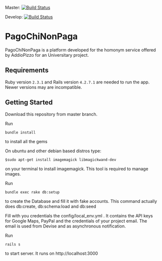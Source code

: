 Master:
[![Build Status](https://travis-ci.org/gaaloorg/PagoChiNonPaga.svg?branch=master)](https://travis-ci.org/gaaloorg/PagoChiNonPaga)

Develop:
[![Build Status](https://travis-ci.org/gaaloorg/PagoChiNonPaga.svg?branch=develop)](https://travis-ci.org/gaaloorg/PagoChiNonPaga)

# PagoChiNonPaga

PagoChiNonPaga is a platform developed for the homonym service offered by AddioPizzo for an Universitary project.

## Requirements

Ruby version `2.3.1` and Rails version `4.2.7.1` are needed to run the app. Newer versions may are incompatible.

## Getting Started 

Download this repository from master branch.

Run 
```console
bundle install 
``` 
to install all the gems

On ubuntu and other debian based distros type:
```console
$sudo apt-get install imagemagick libmagickwand-dev 
``` 
on your terminal to install imagemagick. This tool is required to manage images.

Run 
```console
bundle exec rake db:setup
``` 
to create the Database and fill it with fake accounts. This command actually does db:create, db:schema:load and db:seed

Fill with you credentials the config/local_env.yml .
It contains the API keys for Google Maps, PayPal and the credentials of your project email.
The email is used from Devise and as asynchronous notification. 

Run 
```console
rails s
```
to start server. It runs on http://localhost:3000

